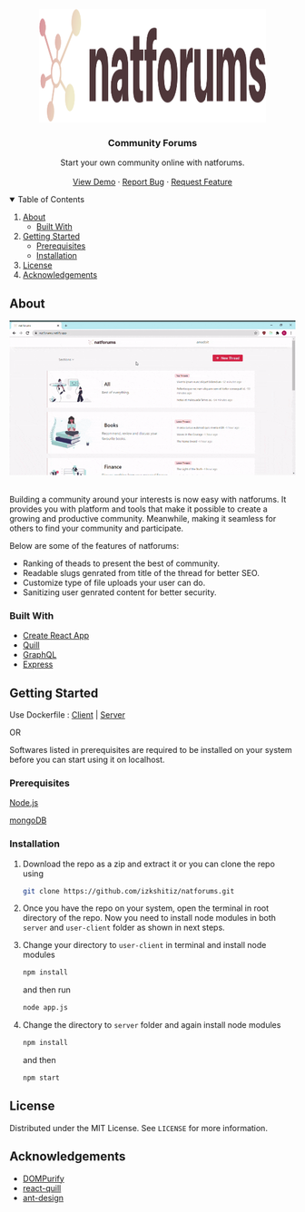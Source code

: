<p align="center">
  <a href="#">
    <img src="user-client/src/resources/default-monochrome.svg" alt="natforums logo" width="400" height="200">
  </a>

  <h3 align="center">Community Forums</h3>

  <p align="center">
    Start your own community online with natforums.
    <br />
    <br />
    <a href="https://natforums.netlify.app">View Demo</a>
    ·
    <a href="https://github.com/izkshitiz/natforums/issues">Report Bug</a>
    ·
    <a href="https://github.com/izkshitiz/natforums/issues">Request Feature</a>
  </p>
</p>

<!-- TABLE OF CONTENTS -->
<details open="open">
  <summary>Table of Contents</summary>
  <ol>
    <li>
      <a href="#about">About</a>
      <ul>
        <li><a href="#built-with">Built With</a></li>
      </ul>
    </li>
    <li>
      <a href="#getting-started">Getting Started</a>
      <ul>
        <li><a href="#prerequisites">Prerequisites</a></li>
        <li><a href="#installation">Installation</a></li>
      </ul>
    </li>
    <li><a href="#license">License</a></li>
    <li><a href="#acknowledgements">Acknowledgements</a></li>
  </ol>
</details>


## About
<p align="center">
  <a href="#">
    <img src="user-client/public/readme/natforums%20vid.gif" alt="Logo" >
  </a>
</p>

<br />
Building a community around your interests is now easy with natforums. It provides you with platform and tools that make it possible to create a growing and productive community. Meanwhile, making it seamless for others to find your community and participate.

 Below are some of the features of natforums:
 
 * Ranking of theads to present the best of community.
 * Readable slugs genrated from title of the thread for better SEO.
 * Customize type of file uploads your user can do.
 * Sanitizing user genrated content for better security.
 
 ### Built With

 * [Create React App](https://github.com/facebook/create-react-app)
 * [Quill](https://quilljs.com/)
 * [GraphQL](https://graphql.org/)
 * [Express](https://expressjs.com/)

## Getting Started

Use Dockerfile : [Client](https://hub.docker.com/r/izkshitiz/natclient) | [Server](https://hub.docker.com/r/izkshitiz/natserver)

OR

Softwares listed in prerequisites are required to be installed on your system before you can start using it on localhost.

### Prerequisites

[Node.js](https://nodejs.org/en/)

[mongoDB](https://www.mongodb.com/try/download/community)

### Installation

1. Download the repo as a zip and extract it or you can clone the repo using
   ```sh
   git clone https://github.com/izkshitiz/natforums.git
   ```
2. Once you have the repo on your system, open the terminal in root directory of the repo. Now you need to install node modules in both `server` and `user-client` folder as shown in next steps.
3. Change your directory to `user-client` in terminal and install node modules
 
   ```sh
   npm install
   ```
   and then run 
   
   ```sh
   node app.js
   ```
4. Change the directory to `server` folder and again install node modules
   
   ```sh
   npm install
   ```
   and then 
   ```sh
   npm start
   ```


<!-- LICENSE -->
## License

Distributed under the MIT License. See `LICENSE` for more information.


<!-- ACKNOWLEDGEMENTS -->
## Acknowledgements
* [DOMPurify](https://github.com/cure53/DOMPurify)
* [react-quill](https://github.com/zenoamaro/react-quill)
* [ant-design](https://github.com/ant-design/ant-design/)
